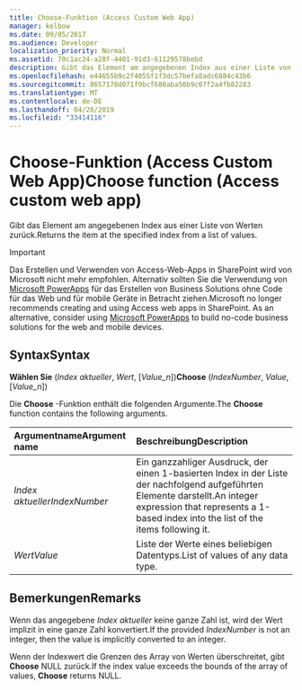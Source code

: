 ```yaml
---
title: Choose-Funktion (Access Custom Web App)
manager: kelbow
ms.date: 09/05/2017
ms.audience: Developer
localization_priority: Normal
ms.assetid: 70c1ac24-a28f-4401-91d3-61129578bebd
description: Gibt das Element am angegebenen Index aus einer Liste von Werten zurück.
ms.openlocfilehash: e44655b9c2f4055f1f3dc57befa8adc6884c43b6
ms.sourcegitcommit: 8657170d071f9bcf680aba50b9c07f2a4fb82283
ms.translationtype: MT
ms.contentlocale: de-DE
ms.lasthandoff: 04/28/2019
ms.locfileid: "33414116"
---
```

# <a name="choose-function-access-custom-web-app"></a><span data-ttu-id="163f2-103">Choose-Funktion (Access Custom Web App)</span><span class="sxs-lookup"><span data-stu-id="163f2-103">Choose function (Access custom web app)</span></span>

<span data-ttu-id="163f2-104">Gibt das Element am angegebenen Index aus einer Liste von Werten zurück.</span><span class="sxs-lookup"><span data-stu-id="163f2-104">Returns the item at the specified index from a list of values.</span></span>
  
> [!IMPORTANT]
> <span data-ttu-id="163f2-p101">Das Erstellen und Verwenden von Access-Web-Apps in SharePoint wird von Microsoft nicht mehr empfohlen. Alternativ sollten Sie die Verwendung von [Microsoft PowerApps](https://powerapps.microsoft.com/en-us/) für das Erstellen von Business Solutions ohne Code für das Web und für mobile Geräte in Betracht ziehen.</span><span class="sxs-lookup"><span data-stu-id="163f2-p101">Microsoft no longer recommends creating and using Access web apps in SharePoint. As an alternative, consider using [Microsoft PowerApps](https://powerapps.microsoft.com/en-us/) to build no-code business solutions for the web and mobile devices.</span></span> 
  
## <a name="syntax"></a><span data-ttu-id="163f2-107">Syntax</span><span class="sxs-lookup"><span data-stu-id="163f2-107">Syntax</span></span>

<span data-ttu-id="163f2-108">**Wählen Sie** (*Index aktueller*, *Wert*, [*Value_n*])</span><span class="sxs-lookup"><span data-stu-id="163f2-108">**Choose** (*IndexNumber*, *Value*, [*Value_n*])</span></span> 
  
<span data-ttu-id="163f2-109">Die **Choose** -Funktion enthält die folgenden Argumente.</span><span class="sxs-lookup"><span data-stu-id="163f2-109">The **Choose** function contains the following arguments.</span></span> 
  
|<span data-ttu-id="163f2-110">**Argumentname**</span><span class="sxs-lookup"><span data-stu-id="163f2-110">**Argument name**</span></span>|<span data-ttu-id="163f2-111">**Beschreibung**</span><span class="sxs-lookup"><span data-stu-id="163f2-111">**Description**</span></span>|
|:-----|:-----|
| <span data-ttu-id="163f2-112">*Index aktueller*</span><span class="sxs-lookup"><span data-stu-id="163f2-112">*IndexNumber*</span></span>  <br/> |<span data-ttu-id="163f2-113">Ein ganzzahliger Ausdruck, der einen 1-basierten Index in der Liste der nachfolgend aufgeführten Elemente darstellt.</span><span class="sxs-lookup"><span data-stu-id="163f2-113">An integer expression that represents a 1-based index into the list of the items following it.</span></span>  <br/> |
| <span data-ttu-id="163f2-114">*Wert*</span><span class="sxs-lookup"><span data-stu-id="163f2-114">*Value*</span></span>  <br/> |<span data-ttu-id="163f2-115">Liste der Werte eines beliebigen Datentyps.</span><span class="sxs-lookup"><span data-stu-id="163f2-115">List of values of any data type.</span></span>  <br/> |
   
## <a name="remarks"></a><span data-ttu-id="163f2-116">Bemerkungen</span><span class="sxs-lookup"><span data-stu-id="163f2-116">Remarks</span></span>

<span data-ttu-id="163f2-117">Wenn das angegebene *Index aktueller* keine ganze Zahl ist, wird der Wert implizit in eine ganze Zahl konvertiert.</span><span class="sxs-lookup"><span data-stu-id="163f2-117">If the provided  *IndexNumber*  is not an integer, then the value is implicitly converted to an integer.</span></span> 
  
<span data-ttu-id="163f2-118">Wenn der Indexwert die Grenzen des Array von Werten überschreitet, gibt **Choose** NULL zurück.</span><span class="sxs-lookup"><span data-stu-id="163f2-118">If the index value exceeds the bounds of the array of values, **Choose** returns NULL.</span></span> 
  

